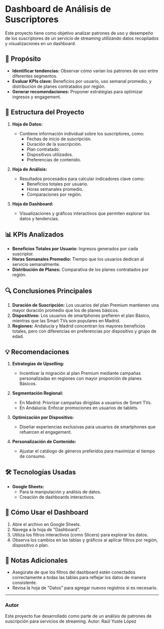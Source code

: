 # Dashboard de Análisis de Suscriptores

Este proyecto tiene como objetivo analizar patrones de uso y desempeño de los suscriptores de un servicio de streaming utilizando datos recopilados y visualizaciones en un dashboard.

## 🚀 Propósito

- **Identificar tendencias:** Observar cómo varían los patrones de uso entre diferentes segmentos.
- **Evaluar KPIs clave:** Beneficios por usuario, uso semanal promedio, y distribución de planes contratados por región.
- **Generar recomendaciones:** Proponer estrategias para optimizar ingresos y engagement.

## 📂 Estructura del Proyecto

1. **Hoja de Datos:**
   - Contiene información individual sobre los suscriptores, como:
     - Fechas de inicio de suscripción.
     - Duración de la suscripción.
     - Plan contratado.
     - Dispositivos utilizados.
     - Preferencias de contenido.

2. **Hoja de Análisis:**
   - Resultados procesados para calcular indicadores clave como:
     - Beneficios totales por usuario.
     - Horas semanales promedio.
     - Comparaciones por región.

3. **Hoja de Dashboard:**
   - Visualizaciones y gráficos interactivos que permiten explorar los datos y tendencias.

## 📊 KPIs Analizados

- **Beneficios Totales por Usuario:** Ingresos generados por cada suscriptor.
- **Horas Semanales Promedio:** Tiempo que los usuarios dedican al servicio semanalmente.
- **Distribución de Planes:** Comparativa de los planes contratados por región.

## 🔍 Conclusiones Principales

1. **Duración de Suscripción:** Los usuarios del plan Premium mantienen una mayor duración promedio que los de planes básicos.
2. **Dispositivos:** Los usuarios de smartphones prefieren el plan Básico, mientras que las Smart TVs son populares en Madrid.
3. **Regiones:** Andalucía y Madrid concentran los mayores beneficios totales, pero con diferencias en preferencias por dispositivo y grupo de edad.

## 💡 Recomendaciones

1. **Estrategias de Upselling:**
   - Incentivar la migración al plan Premium mediante campañas personalizadas en regiones con mayor proporción de planes Básicos.

2. **Segmentación Regional:**
   - En Madrid: Priorizar campañas dirigidas a usuarios de Smart TVs.
   - En Andalucía: Enfocar promociones en usuarios de tablets.

3. **Optimización por Dispositivo:**
   - Diseñar experiencias exclusivas para usuarios de smartphones que refuercen el engagement.

4. **Personalización de Contenido:**
   - Ajustar el catálogo de géneros preferidos para maximizar el tiempo de consumo.

## 🛠️ Tecnologías Usadas

- **Google Sheets:**
  - Para la manipulación y análisis de datos.
  - Creación de dashboards interactivos.

## 🔗 Cómo Usar el Dashboard

1. Abre el archivo en Google Sheets.
2. Navega a la hoja de "Dashboard".
3. Utiliza los filtros interactivos (como Slicers) para explorar los datos.
4. Observa los cambios en las tablas y gráficos al aplicar filtros por región, dispositivo o plan.

## 📝 Notas Adicionales

- Asegúrate de que los filtros del dashboard estén conectados correctamente a todas las tablas para reflejar los datos de manera consistente.
- Revisa la hoja de "Datos" para agregar nuevos registros si es necesario.

---

### Autor
Este proyecto fue desarrollado como parte de un análisis de patrones de suscripción para servicios de streaming.
Autor: Raúl Yuste López
